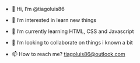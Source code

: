 - 👋 Hi, I’m @tiagoluis86
- 👀 I’m interested in learn new things
- 🌱 I’m currently learning HTML, CSS and Javascript

- 💞️ I’m looking to collaborate on things i known a bit
- 📫 How to reach me? tiagoluis86@outlook.com

<!---
tiagoluis86/tiagoluis86 is a ✨ special ✨ repository because its `README.md` (this file) appears on your GitHub profile.
You can click the Preview link to take a look at your changes.
--->
